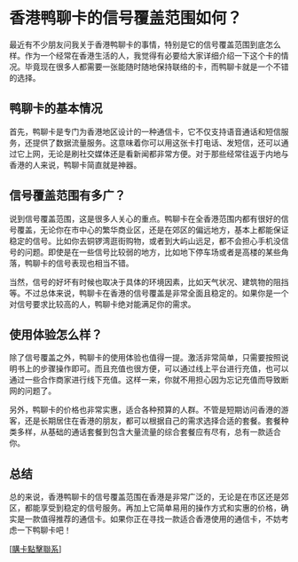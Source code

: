 # 香港鸭聊卡的信号覆盖范围如何？

最近有不少朋友问我关于香港鸭聊卡的事情，特别是它的信号覆盖范围到底怎么样。作为一个经常在香港生活的人，我觉得有必要给大家详细介绍一下这个卡的情况。毕竟现在很多人都需要一张能随时随地保持联络的卡，而鸭聊卡就是一个不错的选择。

## 鸭聊卡的基本情况

首先，鸭聊卡是专门为香港地区设计的一种通信卡，它不仅支持语音通话和短信服务，还提供了数据流量服务。这意味着你可以用这张卡打电话、发短信，还可以通过它上网，无论是刷社交媒体还是看新闻都非常方便。对于那些经常往返于内地与香港的人来说，鸭聊卡简直就是神器。

## 信号覆盖范围有多广？

说到信号覆盖范围，这是很多人关心的重点。鸭聊卡在全香港范围内都有很好的信号覆盖，无论你在市中心的繁华商业区，还是在郊区的偏远地方，基本上都能保证稳定的信号。比如你去铜锣湾逛街购物，或者到大屿山远足，都不会担心手机没信号的问题。即使是在一些信号比较弱的地方，比如地下停车场或者是高楼的某些角落，鸭聊卡的信号表现也相当不错。

当然，信号的好坏有时候也取决于具体的环境因素，比如天气状况、建筑物的阻挡等。不过总体来说，鸭聊卡在香港的信号覆盖是非常全面且稳定的。如果你是一个对信号要求比较高的人，鸭聊卡绝对能满足你的需求。

## 使用体验怎么样？

除了信号覆盖之外，鸭聊卡的使用体验也值得一提。激活非常简单，只需要按照说明书上的步骤操作即可。而且充值也很方便，可以通过线上平台进行充值，也可以通过一些合作商家进行线下充值。这样一来，你就不用担心因为忘记充值而导致断网的问题了。

另外，鸭聊卡的价格也非常实惠，适合各种预算的人群。不管是短期访问香港的游客，还是长期居住在香港的朋友，都可以根据自己的需求选择合适的套餐。套餐种类多样，从基础的通话套餐到包含大量流量的综合套餐应有尽有，总有一款适合你。

## 总结

总的来说，香港鸭聊卡的信号覆盖范围在香港是非常广泛的，无论是在市区还是郊区，都能享受到稳定的信号服务。再加上它简单易用的操作方式和实惠的价格，确实是一款值得推荐的通信卡。如果你正在寻找一款适合香港使用的通信卡，不妨考虑一下鸭聊卡吧！

[[購卡點擊聯系](https://t.me/s/SXDXQF)]